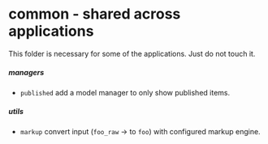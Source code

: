 # common - shared across applications
This folder is necessary for some of the applications. Just do not touch it.

##### managers

- `published` add a model manager to only show published items.

##### utils

- `markup` convert input (`foo_raw` -> to `foo`) with configured markup engine.